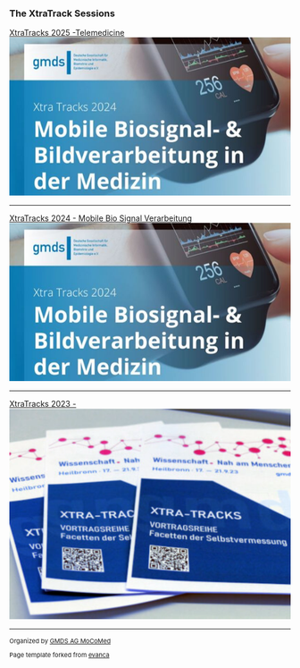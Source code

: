 
### The XtraTrack Sessions

[XtraTracks 2025 -Telemedicine <img src="images/xtratrackslogo2025.jpg?raw=true"/>](/XtraTracks2025)

---
[XtraTracks 2024 - Mobile Bio Signal Verarbeitung <img src="images/xtratrackslogo2024.jpg?raw=true"/>](/XtraTracks2024)


---
[XtraTracks 2023 - ](/XtraTracks2024)
<img src="images/xtratrackslogo2023.png?raw=true"/>

---
<p style="font-size:11px">Organized by <a href="http://mocomed.de">GMDS AG MoCoMed</a></p>
<p style="font-size:11px">Page template forked from <a href="https://github.com/evanca/quick-portfolio">evanca</a></p>
<!-- Remove above link if you don't want to attibute -->

